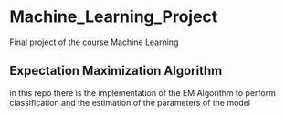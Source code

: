 # Machine_Learning_Project
Final project of the course Machine Learning

## Expectation Maximization Algorithm
in this repo there is the implementation of the EM Algorithm to perform classification and the estimation of the parameters of the model 
